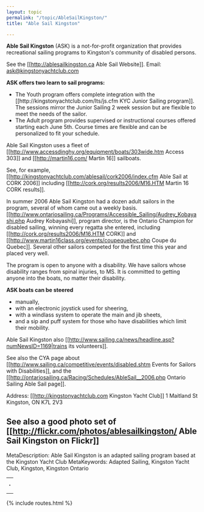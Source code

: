 ```yaml
---
layout: topic
permalink: "/topic/AbleSailKingston/"
title: "Able Sail Kingston"

---
```


<strong>Able Sail Kingston</strong> (ASK) is a not-for-profit organization that provides recreational sailing programs to Kingston's community of disabled persons.

<div id="flickrBadgeTarget"></div>

See the [[http://ablesailkingston.ca Able Sail Website]].
Email: ask@kingstonyachtclub.com


**ASK offers two learn to sail programs:**
<ul>
<li>The Youth program offers complete integration with the [[http://kingstonyachtclub.com/lts/js.cfm KYC Junior Sailing program]]. The sessions mirror the Junior Sailing 2 week session but are flexible to meet the needs of the sailor.
<li>The Adult program provides supervised or instructional courses offered starting each June 5th. Course times are flexible and can be personalized to fit your schedule.
</ul>

Able Sail Kingston uses a fleet of [[http://www.accessdinghy.org/equipment/boats/303wide.htm Access 303]] and [[http://martin16.com/ Martin 16]] sailboats.

See, for example, [[http://kingstonyachtclub.com/ablesail/cork2006/index.cfm Able Sail at CORK 2006]] including [[http://cork.org/results2006/M16.HTM Martin 16 CORK results]].

In summer 2006 Able Sail Kingston had a dozen adult sailors in the program, several of whom came out a weekly basis. [[http://www.ontariosailing.ca/Programs/Accessible_Sailing/Audrey_Kobayashi.php Audrey Kobayashi]], program director, is the Ontario Champion for disabled sailing, winning every regatta she entered, including [[http://cork.org/results2006/M16.HTM CORK]] and [[http://www.martin16class.org/events/coupequebec.php Coupe du Quebec]]. Several other sailors competed for the first time this year and placed very well.

The program is open to anyone with a disability. We have sailors whose disability ranges from spinal injuries, to MS. It is committed to getting anyone into the boats, no matter their disability.

**ASK boats can be steered**
* manually,
* with an electronic joystick used for sheering,
* with a windlass system to operate the main and jib sheets,
* and a sip and puff system for those who have disabilities which limit their mobility.


Able Sail Kingston also [[http://www.sailing.ca/news/headline.asp?numNewsID=1169|trains its volunteers]].

See also the CYA page about [[http://www.sailing.ca/competitive/events/disabled.shtm Events for Sailors with Disabilities]], and the [[http://ontariosailing.ca/Racing/Schedules/AbleSail__2006.php Ontario Sailing Able Sail page]].


Address:
 [[http://kingstonyachtclub.com Kingston Yacht Club]]
 1 Maitland St
 Kingston, ON K7L 2V3


**See also a good photo set of [[http://flickr.com/photos/ablesailkingston/ Able Sail Kingston on Flickr]]**
----
MetaDescription: Able Sail Kingston is an adapted sailing program based at the Kingston Yacht Club
MetaKeywords: Adapted Sailing, Kingston Yacht Club, Kingston, Kingston Ontario

<!-- Start of Flickr Badge -->
<style type="text/css">
#flickr_badge_source_txt {padding: 0; font: 11px Arial, Helvetica, Sans serif; color: #666666;}
#flickr_badge_icon {display: block !important; margin: 0 !important; border: 1px solid rgb(0, 0, 0) !important;}
#flickr_icon_td {padding: 0 5px 0 0 !important;}
.flickr_badge_image {text-align: center !important;}
.flickr_badge_image img {border: 1px solid black !important;}
#flickr_www {display: block; text-align: left; padding: 0 10px 0 10px !important; font: 11px Arial, Helvetica, Sans serif !important; color: #3993ff !important;}
#flickr_badge_uber_wrapper a:hover, #flickr_badge_uber_wrapper a:link, #flickr_badge_uber_wrapper a:active, #flickr_badge_uber_wrapper a:visited {text-decoration: none !important; background: inherit !important; color: #3993ff;}
#flickr_badge_wrapper {background-color: #ffffff; border: solid 1px #000000;}
#flickr_badge_source {padding: 0 !important; font: 11px Arial, Helvetica, Sans serif !important; color: #666666 !important;}
</style>
<table id="flickr_badge_uber_wrapper">
<tr><td><table id="flickr_badge_wrapper"><tr><script type="text/javascript" src="http://www.flickr.com/badge_code_v2.gne?show_name=1&count=4&display=latest&size=m&layout=h&source=user_set&user=45336357%40N00&set=72157594322178310&context=in%2Fset-72157594474235107%2F"></script></tr></table></td></tr>
</table>
<!-- End of Flickr Badge -->

<script type="text/javascript">
var foo=$("body>a")
foo.detach();
$("#flickrBadgeTarget").append(foo);
$("#flickr_badge_uber_wrapper").remove();
</script>

{% include routes.html %}
